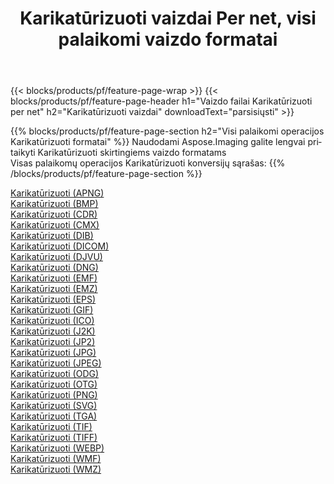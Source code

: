 ﻿---
title: Karikatūrizuoti vaizdai Per net, visi palaikomi vaizdo formatai 
weight: 3920
url: /lt/net/cartoonify 
lang: lt
langdirlevel: 2
locales: zh-hans,ja,it,ru,de,es,fr,nl,id,lt,pl,pt,vi,tr,ko,zh-hant,ar,hi,th,sv,cs,uk,he
description: Naudodami Aspose.Imaging galite lengvai sukurti Karikatūrizuoti vaizdus per net
---

{{< blocks/products/pf/feature-page-wrap >}}
{{< blocks/products/pf/feature-page-header h1="Vaizdo failai Karikatūrizuoti per net" h2="Karikatūrizuoti vaizdai" downloadText="parsisiųsti" >}}


{{% blocks/products/pf/feature-page-section  h2="Visi palaikomi operacijos Karikatūrizuoti formatai" %}}
Naudodami Aspose.Imaging galite lengvai pritaikyti Karikatūrizuoti skirtingiems vaizdo formatams
<br/>
Visas palaikomų operacijos Karikatūrizuoti konversijų sąrašas:
{{% /blocks/products/pf/feature-page-section %}}
<div class="container-fluid productfamilypage bg-gray">
    <div class="convertypes bg-gray agp-content section">
        <div class="container">
		<div class="row other-converters">
		    <div class='col-md-2 other-converter remove-lp remove-rp'><a href="/imaging/lt/net/cartoonify/apng" >Karikatūrizuoti (APNG)</a></div><div class='col-md-2 other-converter remove-lp remove-rp'><a href="/imaging/lt/net/cartoonify/bmp" >Karikatūrizuoti (BMP)</a></div><div class='col-md-2 other-converter remove-lp remove-rp'><a href="/imaging/lt/net/cartoonify/cdr" >Karikatūrizuoti (CDR)</a></div><div class='col-md-2 other-converter remove-lp remove-rp'><a href="/imaging/lt/net/cartoonify/cmx" >Karikatūrizuoti (CMX)</a></div><div class='col-md-2 other-converter remove-lp remove-rp'><a href="/imaging/lt/net/cartoonify/dib" >Karikatūrizuoti (DIB)</a></div><div class='col-md-2 other-converter remove-lp remove-rp'><a href="/imaging/lt/net/cartoonify/dicom" >Karikatūrizuoti (DICOM)</a></div><div class='col-md-2 other-converter remove-lp remove-rp'><a href="/imaging/lt/net/cartoonify/djvu" >Karikatūrizuoti (DJVU)</a></div><div class='col-md-2 other-converter remove-lp remove-rp'><a href="/imaging/lt/net/cartoonify/dng" >Karikatūrizuoti (DNG)</a></div><div class='col-md-2 other-converter remove-lp remove-rp'><a href="/imaging/lt/net/cartoonify/emf" >Karikatūrizuoti (EMF)</a></div><div class='col-md-2 other-converter remove-lp remove-rp'><a href="/imaging/lt/net/cartoonify/emz" >Karikatūrizuoti (EMZ)</a></div><div class='col-md-2 other-converter remove-lp remove-rp'><a href="/imaging/lt/net/cartoonify/eps" >Karikatūrizuoti (EPS)</a></div><div class='col-md-2 other-converter remove-lp remove-rp'><a href="/imaging/lt/net/cartoonify/gif" >Karikatūrizuoti (GIF)</a></div><div class='col-md-2 other-converter remove-lp remove-rp'><a href="/imaging/lt/net/cartoonify/ico" >Karikatūrizuoti (ICO)</a></div><div class='col-md-2 other-converter remove-lp remove-rp'><a href="/imaging/lt/net/cartoonify/j2k" >Karikatūrizuoti (J2K)</a></div><div class='col-md-2 other-converter remove-lp remove-rp'><a href="/imaging/lt/net/cartoonify/jp2" >Karikatūrizuoti (JP2)</a></div><div class='col-md-2 other-converter remove-lp remove-rp'><a href="/imaging/lt/net/cartoonify/jpg" >Karikatūrizuoti (JPG)</a></div><div class='col-md-2 other-converter remove-lp remove-rp'><a href="/imaging/lt/net/cartoonify/jpeg" >Karikatūrizuoti (JPEG)</a></div><div class='col-md-2 other-converter remove-lp remove-rp'><a href="/imaging/lt/net/cartoonify/odg" >Karikatūrizuoti (ODG)</a></div><div class='col-md-2 other-converter remove-lp remove-rp'><a href="/imaging/lt/net/cartoonify/otg" >Karikatūrizuoti (OTG)</a></div><div class='col-md-2 other-converter remove-lp remove-rp'><a href="/imaging/lt/net/cartoonify/png" >Karikatūrizuoti (PNG)</a></div><div class='col-md-2 other-converter remove-lp remove-rp'><a href="/imaging/lt/net/cartoonify/svg" >Karikatūrizuoti (SVG)</a></div><div class='col-md-2 other-converter remove-lp remove-rp'><a href="/imaging/lt/net/cartoonify/tga" >Karikatūrizuoti (TGA)</a></div><div class='col-md-2 other-converter remove-lp remove-rp'><a href="/imaging/lt/net/cartoonify/tif" >Karikatūrizuoti (TIF)</a></div><div class='col-md-2 other-converter remove-lp remove-rp'><a href="/imaging/lt/net/cartoonify/tiff" >Karikatūrizuoti (TIFF)</a></div><div class='col-md-2 other-converter remove-lp remove-rp'><a href="/imaging/lt/net/cartoonify/webp" >Karikatūrizuoti (WEBP)</a></div><div class='col-md-2 other-converter remove-lp remove-rp'><a href="/imaging/lt/net/cartoonify/wmf" >Karikatūrizuoti (WMF)</a></div><div class='col-md-2 other-converter remove-lp remove-rp'><a href="/imaging/lt/net/cartoonify/wmz" >Karikatūrizuoti (WMZ)</a></div>
                </div>
        </div>
    </div>
</div>
<br/>
